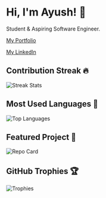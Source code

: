 # Hi, I'm Ayush! 👋

Student & Aspiring Software Engineer.

[My Portfolio](https://m-portfolio-green.vercel.app/)

[My LinkedIn](https://www.linkedin.com/in/ayush-sri/)

## Contribution Streak 🔥
![Streak Stats](https://github-readme-streak-stats.herokuapp.com/?user=axxyush&theme=radical)
## Most Used Languages 🌟
![Top Languages](https://github-readme-stats.vercel.app/api/top-langs/?username=axxyush&layout=compact&theme=radical)
## Featured Project 📌
![Repo Card](https://github-readme-stats.vercel.app/api/pin/?username=axxyush&repo=pehcharm&theme=radical)
## GitHub Trophies 🏆
![Trophies](https://github-profile-trophy.vercel.app/?username=axxyush&theme=radical&margin-w=15&margin-h=15)

<!--
**axxyush/axxyush** is a ✨ _special_ ✨ repository because its `README.md` (this file) appears on your GitHub profile.

Here are some ideas to get you started:

- 🔭 I’m currently working on ...
- 🌱 I’m currently learning ...
- 👯 I’m looking to collaborate on ...
- 🤔 I’m looking for help with ...
- 💬 Ask me about ...
- 📫 How to reach me: ...
- 😄 Pronouns: ...
- ⚡ Fun fact: ...
-->
